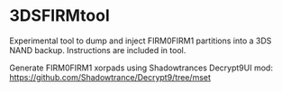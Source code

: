 # 3DSFIRMtool
Experimental tool to dump and inject FIRM0FIRM1 partitions into a 3DS NAND backup. Instructions are included in tool.

Generate FIRM0FIRM1 xorpads using Shadowtrances Decrypt9UI mod:
https://github.com/Shadowtrance/Decrypt9/tree/mset
